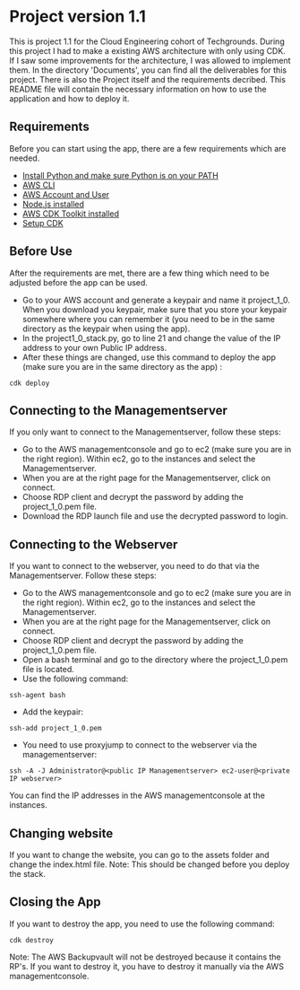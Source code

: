 # Project version 1.1
This is project 1.1 for the Cloud Engineering cohort of Techgrounds. During this project I had to make a existing AWS architecture with only using CDK. If I saw some improvements for the architecture, I was allowed to implement them. In the directory 'Documents', you can find all the deliverables for this project. There is also the Project itself and the requirements decribed. This README file will contain the necessary information on how to use the application and how to deploy it. 

## Requirements
Before you can start using the app, there are a few requirements which are needed.

- [Install Python and make sure Python is on your PATH](https://cdkworkshop.com/15-prerequisites/600-python.html)
- [AWS CLI](https://docs.aws.amazon.com/cli/v1/userguide/install-windows.html#install-msi-on-windows)
- [AWS Account and User](https://cdkworkshop.com/15-prerequisites/200-account.html)
- [Node.js installed](https://cdkworkshop.com/15-prerequisites/300-nodejs.html)
- [AWS CDK Toolkit installed](https://cdkworkshop.com/15-prerequisites/500-toolkit.html)
- [Setup CDK](https://cdkworkshop.com/30-python/20-create-project.html) 

## Before Use
After the requirements are met, there are a few thing which need to be adjusted before the app can be used.

- Go to your AWS account and generate a keypair and name it project_1_0. When you download you keypair, make sure that you store your keypair somewhere where you can remember it (you need to be in the same directory as the keypair when using the app). 
- In the project1_0_stack.py, go to line 21 and change the value of the IP address to your own Public IP address.  
- After these things are changed, use this command to deploy the app (make sure you are in the same directory as the app) : 
```
cdk deploy
```

## Connecting to the Managementserver
If you only want to connect to the Managementserver, follow these steps:

- Go to the AWS managementconsole and go to ec2 (make sure you are in the right region). Within ec2, go to the instances and select the Managementserver.
- When you are at the right page for the Managementserver, click on connect.
- Choose RDP client and decrypt the password by adding the project_1_0.pem file. 
- Download the RDP launch file and use the decrypted password to login.

## Connecting to the Webserver
If you want to connect to the webserver, you need to do that via the Managementserver. Follow these steps:

- Go to the AWS managementconsole and go to ec2 (make sure you are in the right region). Within ec2, go to the instances and select the Managementserver.
- When you are at the right page for the Managementserver, click on connect.
- Choose RDP client and decrypt the password by adding the project_1_0.pem file. 
- Open a bash terminal and go to the directory where the project_1_0.pem file is located.
- Use the following command:

```
ssh-agent bash
```
- Add the keypair:

```
ssh-add project_1_0.pem
```
- You need to use proxyjump to connect to the webserver via the managementserver:
```
ssh -A -J Administrator@<public IP Managementserver> ec2-user@<private IP webserver>
```
You can find the IP addresses in the AWS managementconsole at the instances.

## Changing website
If you want to change the website, you can go to the assets folder and change the index.html file. Note: This should be changed before you deploy the stack. 

## Closing the App
If you want to destroy the app, you need to use the following command:
```
cdk destroy
```
Note: The AWS Backupvault will not be destroyed because it contains the RP's. If you want to destroy it, you have to destroy it manually via the AWS managementconsole. 
